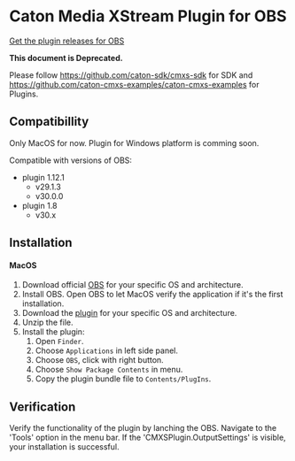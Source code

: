 # Caton Media XStream Plugin for OBS

[Get the plugin releases for OBS](https://github.com/Caton-Technology/cmxs-plugin-for-obs/releases)


**This document is Deprecated.** 

Please follow https://github.com/caton-sdk/cmxs-sdk for SDK and https://github.com/caton-cmxs-examples/caton-cmxs-examples for Plugins.

## Compatibillity
Only MacOS for now. Plugin for Windows platform is comming soon.

Compatible with versions of OBS:
 * plugin 1.12.1
	* v29.1.3
	* v30.0.0
 * plugin 1.8
 	* v30.x	 

## Installation

#### MacOS

1. Download official [OBS](https://github.com/obsproject/obs-studio/releases) for your specific OS and architecture.
2. Install OBS. Open OBS to let MacOS verify the application if it's the first installation. 
3. Download the [plugin](https://github.com/Caton-Technology/cmxs-plugin-for-obs/releases) for your specific OS and architecture.
4. Unzip the file.
5. Install the plugin:
	1. Open `Finder`.
	2. Choose `Applications` in left side panel.
	3. Choose `OBS`, click with right button.
	4. Choose `Show Package Contents` in menu.
	5. Copy the plugin bundle file to `Contents/PlugIns`.

## Verification
Verify the functionality of the plugin by lanching the OBS. Navigate to the 'Tools' option in the menu bar. If the 'CMXSPlugin.OutputSettings' is visible, your installation is successful.
